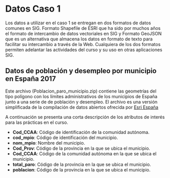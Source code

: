 # Datos Caso 1 

Los datos a utilizar en el caso 1 se entregan en dos formatos de datos comunes en SIG. Formato Shapefile de ESRI que ha sido por muchos años el formato de intercambio de datos vectoriales en SIG y Formato GeoJSON que es un alternativa que almacena los datos en formato de texto para facilitar su intercambio a través de la Web. Cualquiera de los dos formatos permiten adelantar las actividades del curso y su uso en otras aplicaciones SIG.

## Datos de población y desempleo por municipio en España 2017

Este archivo (Poblacion_paro_municipio.zip) contiene las geometrías del tipo polígono con los límites administrativos de los municipios de España junto a una serie de de población y desempleo. El archivo es una versión simplificada de la compilación de datos abiertos ofrecida por [Esri España](http://opendata.esri.es) 

A continuación se presenta una corta descripción de los atributos de interés para las prácticas en el curso.

* **Cod_CCAA**: Código de identificación de la comunidad autónoma.
* **cod_mpio**: Código de identificación del municipio.
* **nom_mpio**: Nombre del municipio.
* **Cod_Prov**: Código de la provincia en la que se ubica el municipio.
* **Cod_CCAA**: Código de la comunidad autónoma en la que se ubica el municipio.
* **total_paro**: Código de la provincia en la que se ubica el municipio.
* **poblacion**: Código de la provincia en la que se ubica el municipio.